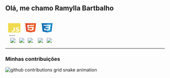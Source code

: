 ## Olá, me chamo Ramylla Bartbalho

<div style="display: inline_block"><br>
  <img align="center" alt="Ramylla-Js" height="30" width="40" src="https://raw.githubusercontent.com/devicons/devicon/master/icons/javascript/javascript-plain.svg">
  <img align="center" alt="Ramylla-HTML" height="30" width="40" src="https://raw.githubusercontent.com/devicons/devicon/master/icons/html5/html5-original.svg">
  <img align="center" alt="Ramylla-CSS" height="30" width="40" src="https://raw.githubusercontent.com/devicons/devicon/master/icons/css3/css3-original.svg">
  </div>
  
---
 
<div> 
  <a href="[Link do seu YouTube]" target="_blank"><img src="https://img.shields.io/badge/YouTube-FF0000?style=for-the-badge&logo=youtube&logoColor=white" target="_blank"></a>
  <a href="[Link do seu Instagram]" target="_blank"><img src="https://img.shields.io/badge/-Instagram-%23E4405F?style=for-the-badge&logo=instagram&logoColor=white" target="_blank"></a>
 	<a href="[Link do seu Discord]" target="_blank"><img src="https://img.shields.io/badge/Discord-7289DA?style=for-the-badge&logo=discord&logoColor=white" target="_blank"></a> 
  <a href = "mailto:[seu-email]@gmail.com"><img src="https://img.shields.io/badge/-Gmail-%23333?style=for-the-badge&logo=gmail&logoColor=white" target="_blank"></a>
  <a href="[Link do seu LinkedIn]" target="_blank"><img src="https://img.shields.io/badge/-LinkedIn-%230077B5?style=for-the-badge&logo=linkedin&logoColor=white" target="_blank"></a> 
  
</div>

---

### Minhas contribuições

<picture>
  <source media="(prefers-color-scheme: dark)" srcset="https://raw.githubusercontent.com/ramyllabartbalho/ramyllabartbalho/output/github-snake-dark.svg">
  <source media="(prefers-color-scheme: light)" srcset="https://raw.githubusercontent.com/ramyllabartbalho/ramyllabartbalho/output/github-snake.svg">
  <img alt="github contributions grid snake animation" src="https://raw.githubusercontent.com/ramyllabartbalho/ramyllabartbalho/output/github-snake.svg">
</picture>
